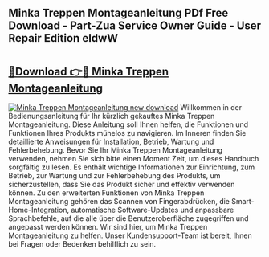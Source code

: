 ## Minka Treppen Montageanleitung PDf Free Download - Part-Zua Service Owner Guide - User Repair Edition eIdwW

# <h2><a href="http://df8ibvc.blite.top/?on=Minka+Treppen+Montageanleitung">🔗Download 👉🔴 Minka Treppen Montageanleitung</a></h2>

[![Minka Treppen Montageanleitung new download](https://i.imgur.com/lujVjoI.png)](http://df8ibvc.blite.top/?on=Minka+Treppen+Montageanleitung)
Willkommen in der Bedienungsanleitung für Ihr kürzlich gekauftes Minka Treppen Montageanleitung. Diese Anleitung soll Ihnen helfen, die Funktionen und Funktionen Ihres Produkts mühelos zu navigieren. Im Inneren finden Sie detaillierte Anweisungen für Installation, Betrieb, Wartung und Fehlerbehebung. Bevor Sie Ihr Minka Treppen Montageanleitung verwenden, nehmen Sie sich bitte einen Moment Zeit, um dieses Handbuch sorgfältig zu lesen. Es enthält wichtige Informationen zur Einrichtung, zum Betrieb, zur Wartung und zur Fehlerbehebung des Produkts, um sicherzustellen, dass Sie das Produkt sicher und effektiv verwenden können. Zu den erweiterten Funktionen von Minka Treppen Montageanleitung gehören das Scannen von Fingerabdrücken, die Smart-Home-Integration, automatische Software-Updates und anpassbare Sprachbefehle, auf die alle über die Benutzeroberfläche zugegriffen und angepasst werden können. Wir sind hier, um Minka Treppen Montageanleitung zu helfen. Unser Kundensupport-Team ist bereit, Ihnen bei Fragen oder Bedenken behilflich zu sein.
